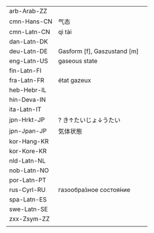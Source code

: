 | | | |
|-|-|-|
| arb-Arab-ZZ |  |  |
| cmn-Hans-CN | 气态 |  |
| cmn-Latn-CN | qì tài |  |
| dan-Latn-DK |  |  |
| deu-Latn-DE | Gasform [f], Gaszustand [m] |  |
| eng-Latn-US | gaseous state |  |
| fin-Latn-FI |  |  |
| fra-Latn-FR | état gazeux |  |
| heb-Hebr-IL |  |  |
| hin-Deva-IN |  |  |
| ita-Latn-IT |  |  |
| jpn-Hrkt-JP | ? き↑たいじょ↓うたい |  |
| jpn-Jpan-JP | 気体状態 |  |
| kor-Hang-KR |  |  |
| kor-Kore-KR |  |  |
| nld-Latn-NL |  |  |
| nob-Latn-NO |  |  |
| por-Latn-PT |  |  |
| rus-Cyrl-RU | газообра́зное состоя́ние |  |
| spa-Latn-ES |  |  |
| swe-Latn-SE |  |  |
| zxx-Zsym-ZZ |  |  |
|  |  |  |
